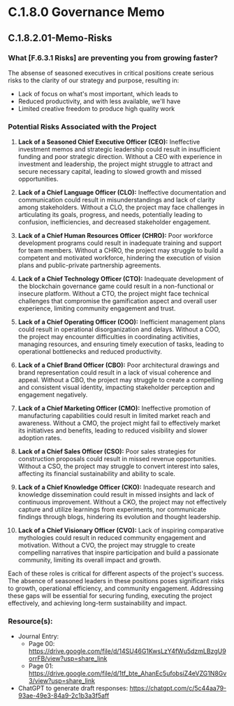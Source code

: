 # C.1.8.0 Governance Memo
## C.1.8.2.01-Memo-Risks
### What [F.6.3.1 Risks] are preventing you from growing faster?
The absense of seasoned executives in critical positions create serious risks to the clarity of our strategy and purpose, resulting in:
- Lack of focus on what's most important, which leads to
- Reduced productivity, and with less available, we'll have
- Limited creative freedom to produce high quality work

### Potential Risks Associated with the Project

1. **Lack of a Seasoned Chief Executive Officer (CEO):** Ineffective investment memos and strategic leadership could result in insufficient funding and poor strategic direction. Without a CEO with experience in investment and leadership, the project might struggle to attract and secure necessary capital, leading to slowed growth and missed opportunities.

2. **Lack of a Chief Language Officer (CLO):** Ineffective documentation and communication could result in misunderstandings and lack of clarity among stakeholders. Without a CLO, the project may face challenges in articulating its goals, progress, and needs, potentially leading to confusion, inefficiencies, and decreased stakeholder engagement.

3. **Lack of a Chief Human Resources Officer (CHRO):** Poor workforce development programs could result in inadequate training and support for team members. Without a CHRO, the project may struggle to build a competent and motivated workforce, hindering the execution of vision plans and public-private partnership agreements.

4. **Lack of a Chief Technology Officer (CTO):** Inadequate development of the blockchain governance game could result in a non-functional or insecure platform. Without a CTO, the project might face technical challenges that compromise the gamification aspect and overall user experience, limiting community engagement and trust.

5. **Lack of a Chief Operating Officer (COO):** Inefficient management plans could result in operational disorganization and delays. Without a COO, the project may encounter difficulties in coordinating activities, managing resources, and ensuring timely execution of tasks, leading to operational bottlenecks and reduced productivity.

6. **Lack of a Chief Brand Officer (CBO):** Poor architectural drawings and brand representation could result in a lack of visual coherence and appeal. Without a CBO, the project may struggle to create a compelling and consistent visual identity, impacting stakeholder perception and engagement negatively.

7. **Lack of a Chief Marketing Officer (CMO):** Ineffective promotion of manufacturing capabilities could result in limited market reach and awareness. Without a CMO, the project might fail to effectively market its initiatives and benefits, leading to reduced visibility and slower adoption rates.

8. **Lack of a Chief Sales Officer (CSO):** Poor sales strategies for construction proposals could result in missed revenue opportunities. Without a CSO, the project may struggle to convert interest into sales, affecting its financial sustainability and ability to scale.

9. **Lack of a Chief Knowledge Officer (CKO):** Inadequate research and knowledge dissemination could result in missed insights and lack of continuous improvement. Without a CKO, the project may not effectively capture and utilize learnings from experiments, nor communicate findings through blogs, hindering its evolution and thought leadership.

10. **Lack of a Chief Visionary Officer (CVO):** Lack of inspiring comparative mythologies could result in reduced community engagement and motivation. Without a CVO, the project may struggle to create compelling narratives that inspire participation and build a passionate community, limiting its overall impact and growth.

Each of these roles is critical for different aspects of the project's success. The absence of seasoned leaders in these positions poses significant risks to growth, operational efficiency, and community engagement. Addressing these gaps will be essential for securing funding, executing the project effectively, and achieving long-term sustainability and impact.

### Resource(s): 
- Journal Entry:
  - Page 00: https://drive.google.com/file/d/14SU46G1KwsLzY4fWu5dzmLBzgU9orrFB/view?usp=share_link
  - Page 01: https://drive.google.com/file/d/1tf_bte_AhanEc5ufobsiZ4eVZG1N8Gv3/view?usp=share_link
- ChatGPT to generate draft responses: https://chatgpt.com/c/5c44aa79-93ae-49e3-84a9-2c1b3a3f5aff
